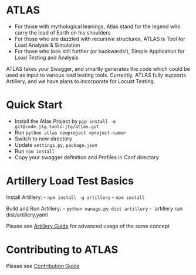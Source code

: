 ATLAS
=======

- For those with mythological leanings, Atlas stand for the legend who carry the load of Earth on his shoulders
- For those who are dazzled with recursive structures, ATLAS is Tool for Load Analysis & Simulation
- For those who look still further (or backwards!), Simple Application for Load Testing and Analysis

ATLAS takes your Swagger, and smartly generates the code which could be used as input to various load testing tools.
Currently, ATLAS fully supports Artillery, and we have plans to incorporate for Locust Testing.


Quick Start
=====
- Install the Atlas Project by `pip install -e git@code.jtg.tools:jtg/atlas.git`
- Run `python atlas newproject <project-name>`
- Switch to new directory
- Update `settings.py`, `package.json`
- Run `npm install`
- Copy your swagger definition and Profiles in Conf directory


Artillery Load Test Basics
=======

Install Artillery:
    - `npm install -g artillery`
    - `npm install`

Build and Run Artillery:
    - `python manage.py dist artillery`
    - `artillery run dist/artillery.yaml

Please see [Artillery Guide](docs/artillery.md) for advanced usage of the same concept


Contributing to ATLAS
=========

Please see [Contribution Guide](docs/Contributing.md)
